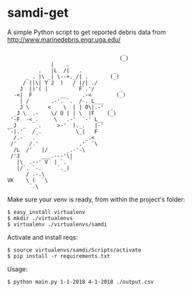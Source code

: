 # samdi-get
A simple Python script to get reported debris data from http://www.marinedebris.engr.uga.edu/

```
                                     _
                                    (_)
              |    .
          .   |L  /|   .          _
      _ . |\ _| \--+._/| .       (_)
     / ||\| Y J  )   / |/| ./
    J  |)'( |        ` F`.'/        _
  -<|  F         __     .-<        (_)
    | /       .-'. `.  /-. L___       
    J \      <    \  | | O\|.-'  _   
  _J \  .-    \/ O | | \  |F    (_) 
 '-F  -<_.     \   .-'  `-' L__    
__J  _   _.     >-'  )._.   |-'  
`-|.'   /_.           \_|   F    
  /.-   .                _.<     
 /'    /.'             .'  `\    
  /L  /'   |/      _.-'-\
 /'J       ___.---'\|
   |\  .--' V  | `. `
   |/`. `-.     `._)
      / .-.\
VK    \ (  `\
       `.\

```
Make sure your venv is ready, from within the project's folder:

```
$ easy_install virtualenv
$ mkdir ./virtualenvs
$ virtualenv ./virtualenvs/samdi
```

Activate and install reqs:

```
$ source virtualenvs/samdi/Scripts/activate
$ pip install -r requirements.txt
```

Usage:
```
$ python main.py 1-1-2018 4-1-2018 ./output.csv
```